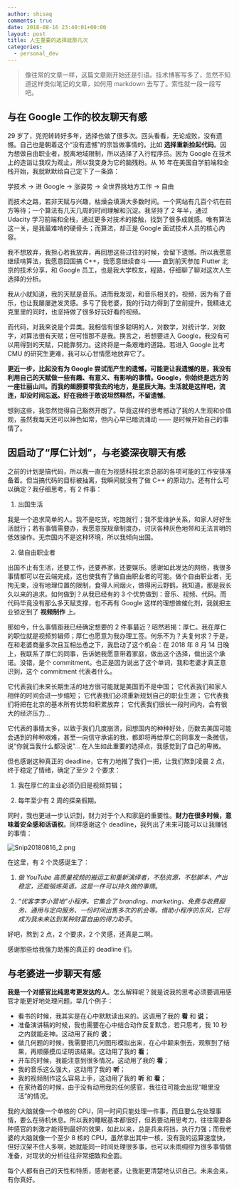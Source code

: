 ```yaml
---
author: shisaq
comments: true
date: 2018-08-16 23:40:01+00:00
layout: post
title: 人生重要的选择就那几次
categories:
  - personal_dev
---
```


> 像往常的文章一样，这篇文章刚开始还是引语。技术博客写多了，忽然不知道这样类似笔记的文章，如何用 markdown 去写了。索性就一段一段写吧。

## 与在 Google 工作的校友聊天有感

29 岁了，兜兜转转好多年，选择也做了很多次。回头看看，无论成败，没有遗憾。自己也是朝着这个“没有遗憾”的宗旨做事情的。比如 **选择重新捡起代码**。因为想做自由职业者，脱离地域限制，所以选择了入行程序员。因为 Google 在技术上的造诣让我叹为观止，所以我变身为它的脑残粉。从 16 年在美国自学前端和全栈开始，我就默默给自己定下了一条路：

学技术 -> 进 Google -> 涨姿势 -> 全世界挑地方工作 -> 自由

而技术之路，若非天赋与兴趣，枯燥会填满大多数时间。一个网站有几百个坑在前方等待；一个算法有几天几周的时间理解和沉淀。我坚持了 2 年半，通过 Udacity 学习前端和全栈，通过更多对技术的接触，找到了很多成就感。唯有算法这一关，是我最难啃的硬骨头；而算法，却正是 Google 面试技术人员的核心内容。

我不想放弃，我担心若我放弃，再回想这些过往的时候，会留下遗憾。所以我愿意继续啃算法，我愿意回国搞 C++，我愿意继续奋斗 —— 直到前天参加 Flutter 北京的技术分享，和 Google 员工，也是我大学校友，程路，仔细聊了聊对这次人生选择的分析。

我从小就知道，我的天赋是音乐。进而我发现，和音乐相关的，视频，因为有了音乐，也让我屡屡迸发灵感。多亏了我老婆，我的行动力得到了空前提升，我精进尤克里里的同时，也坚持做了很多好玩好看的视频。

而代码，对我来说是个异类。我相信有很多聪明的人，对数学，对统计学，对数字，对算法很有天赋；但可惜那不是我。换言之，若想要进入 Google，我没有可以用得到的天赋，只能靠努力。这终将是一条艰难的道路。若进入 Google 比考 CMU 的研究生更难，我可以心甘情愿地放弃它了。

**更近一步，比起没有为 Google 尝试而产生的遗憾，可能更让我遗憾的是，我没有利用自己的天赋做一些有趣、有意义、有影响的事情。Google，你始终是远方的一座壮丽山川。而我的翅膀要带我去的地方，是星辰大海。生活就是这样吧，流连，却没时间忘返。好在我终于敢说坦然释然，不留遗憾**。

想到这些，我忽然觉得自己豁然开朗了。毕竟这样的思考撼动了我的人生观和价值观，虽然我每天还可以神色如常，但内心早已暗流涌动 —— 是时候开始自己的事情了。

## 因启动了“厚仁计划”，与老婆深夜聊天有感

之前的计划是搞代码，所以我一直在为视感科技北京总部的各项可能的工作安排准备着。但当搞代码的目标被抽离，我瞬间就没有了做 C++ 的原动力。还有什么可以确定？我仔细思考，有 2 件事：

1. 出国生活

我是一个追求简单的人。我不是吃货，吃饱就行；我不爱维护关系，和家人好好生活就行；若有事情需要办，我愿意按规章制度办，讨厌各种灰色地带和无法言明的低效操作。无奈国内不是这种环境，所以我倾向出国。

2. 做自由职业者

出国不止有生活，还要工作，还要养家，还要娱乐。感谢如此发达的网络，我很多事情都可以在云端完成，这也使我有了做自由职业者的可能。做个自由职业者，无拘无束，没有地理位置的限制，食得人间烟火，做得闲云野鹤，我知道，那是我长久以来的追求。如何做到？从我已经有的 3 个优势做到：音乐、视频、代码。而代码毕竟没有那么多天赋支撑，也不再有 Google 这样的理想做催化剂，我就把主业锁定到了 **视频制作** 上。

那如今，什么事情距我已经确定想要的 2 件事最近？昭然若揭：厚仁。我在厚仁的职位就是视频剪辑师；厚仁也愿意为我办理工签。何乐不为？夫复何求？于是，在和老婆商量多次且互相怂恿之下，我启动了这个机会：在 2018 年 8 月 14 日晚上，我联系了厚仁的同事，告诉她我愿意带着家庭，做出这个选择，做出这个承诺。没错，是个 commitment。也正是因为说出了这个单词，我和老婆才真正意识到，这个 commitment 代表者什么。

它代表我们未来长期生活的地方很可能就是美国而不是中国；
它代表我们和家人相伴的时间会进一步缩短；
它代表我们必须重新规划自己的职业生涯；
它代表我们将把在北京的基本所有优势和积累放弃；
它代表我们很长一段时间内，会有很大的经济压力...

它代表的事情太多，以致于我们几度崩溃，回想国内的种种好处，历数去美国可能会遇到的种种艰难，甚至一向信守承诺的我，都即将再给厚仁的同事发一条微信，说“你就当我什么都没说”... 在人生如此重要的选择点，我感觉到了自己的卑微。

但也感谢这种真正的 deadline，它有力地推了我们一把，让我们熬到凌晨 2 点，终于稳定了情绪，确定了至少 2 个要求：

1. 我在厚仁的主业必须仍旧是视频剪辑；

2. 每年至少有 2 周的探亲假期。

同时，我也更进一步认识到，财力对于个人和家庭的重要性。**财力在很多时候，意味着安全感和话语权**。同样感谢这个 deadline，我列出了未来可能可以让我赚钱的事情：

![Snip20180816_2.png](https://i.loli.net/2018/08/16/5b758c6406a2b.png)

在这里，有 2 个灵感诞生了：

1. _做 YouTube 高质量视频的搬运工和重新演绎者，不愁资源，不愁脚本，产出稳定，还能锻炼英语。这是一件可以持久做的事情_。

2. _“优客李李小营地”小程序。它集合了 branding、marketing、免费与收费服务、通用与定向服务、一份时间出售多次的机会等。借助小程序的东风，它将成为我未来达到某种财富自由的得力助手_。

好吧，熬到 2 点，2 个要求，2 个灵感，还真是二啊。

感谢那些给我强力助推的真正的 deadline 们。

## 与老婆进一步聊天有感

**我是一个对感官比纯思考更发达的人**。怎么解释呢？就是说我的思考必须要调用感官才能更好地处理问题。举几个例子：

- 看书的时候，我其实是在心中默默读出来的。这调用了我的 **看** 和 **说**；
- 准备演讲稿的时候，我也需要在心中结合动作反复默念，若只思考，我 10 秒之内就能走神。这动用了我的 **说**；
- 做几何题的时候，我需要把几何图形模拟出来，在心中颠来倒去，观察到了结果，再顺藤摸瓜证明该结果。这动用了我的 **看**；
- 开车的时候，我能注意到很多情况，这动用了我的 **看**；
- 我的音乐这么强大，这动用了我的 **听**；
- 我的视频制作这么容易上手，这动用了我的 **听** 和 **看**；
- 在家待着的时候，由于没有动用我的任何感官，我往往可能会出现“眼里没活”的情况。

我的大脑就像一个单核的 CPU，同一时间只能处理一件事，而且要么在处理事情，要么在待机休息。所以我的睡眠基本都很好，但若要动用思考力，往往需要各种感官的刺激才能得到最好的效果，如此以来，总是兵来将挡，执行力强；而我老婆的大脑就像一个至少 8 核的 CPU，虽然拿出其中一核，没有我的运算速度快，但好汉架不住人多啊，她就能同一时间处理很多事，也可以未雨绸缪为很多事情做准备，对现状的分析往往非常细致和全面。

每个人都有自己的天性和特质，感谢老婆，让我能更清楚地认识自己。未来会来，有你真好。
